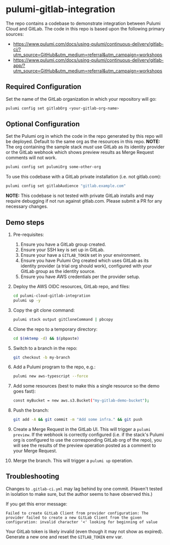 # pulumi-gitlab-integration

The repo contains a codebase to demonstrate integration between Pulumi Cloud and GitLab. The code in this repo is based upon the following primary sources:

* <https://www.pulumi.com/docs/using-pulumi/continuous-delivery/gitlab-ci/?utm_source=GitHub&utm_medium=referral&utm_campaign=workshops>
* <https://www.pulumi.com/docs/using-pulumi/continuous-delivery/gitlab-app/?utm_source=GitHub&utm_medium=referral&utm_campaign=workshops>

## Required Configuration

Set the name of the GitLab organization in which your repository will go:

```bash
pulumi config set gitlabOrg <your-gitlab-org-name>
```

## Optional Configuration

Set the Pulumi org in which the code in the repo generated by this repo will be deployed. Default to the same org as the resources in this repo. **NOTE:** The org containing the sample stack _must_ use GitLab as its identity provider or the GitLab webhook which shows preview results as Merge Request comments will not work.

```bash
pulumi config set pulumiOrg some-other-org
```

To use this codebase with a GitLab private installation (i.e. not gitlab.com):

```bash
pulumi config set gitlabAudience "gitlab.example.com"
```

**NOTE:** This codebase is not tested with private GitLab installs and may require debugging if not run against gitlab.com. Please submit a PR for any necessary changes.

## Demo steps

1. Pre-requisites:
    1. Ensure you have a GitLab group created.
    1. Ensure your SSH key is set up in GitLab.
    1. Ensure your have a `GITLAB_TOKEN` set in your environment.
    1. Ensure you have Pulumi Org created which uses GitLab as its identity provider (a trial org should work), configured with your GitLab group as the identity source.
    1. Ensure you have AWS credentials per the provider setup.
1. Deploy the AWS OIDC resources, GitLab repo, and files:

    ```bash
    cd pulumi-cloud-gitlab-integration
    pulumi up -y
    ```

1. Copy the git clone command:

    ```bash
    pulumi stack output gitCloneCommand | pbcopy
    ```

1. Clone the repo to a temporary directory:

    ```bash
    cd $(mktemp -d) && $(pbpaste)
    ```

1. Switch to a branch in the repo:

    ```bash
    git checkout -b my-branch
    ```

1. Add a Pulumi program to the repo, e.g.:

    ```bash
    pulumi new aws-typescript --force
    ```

1. Add some resources (best to make this a single resource so the demo goes fast):

    ```bash
    const myBucket = new aws.s3.Bucket("my-gitlab-demo-bucket");
    ```

1. Push the branch:

    ```bash
    git add -A && git commit -m "Add some infra." && git push
    ```

1. Create a Merge Request in the GitLab UI. This will trigger a `pulumi preview`. If the webhook is correctly configured (i.e. if the stack's Pulumi org is configured to use the corresponding GitLab org of the repo), you will see the results of the preview operation posted as a comment to your Merge Request.
1. Merge the branch. This will trigger a `pulumi up` operation.

## Troubleshooting

Changes to `.gitlab-ci.yml` may lag behind by one commit. (Haven't tested in isolation to make sure, but the author seems to have observed this.)

If you get this error message:

```text
Failed to create GitLab Client from provider configuration: The provider failed to create a new GitLab Client from the given configuration: invalid character '<' looking for beginning of value
```

Your GitLab token is likely invalid (even though it may not show as expired). Generate a new one and reset the `GITLAB_TOKEN` env var.
